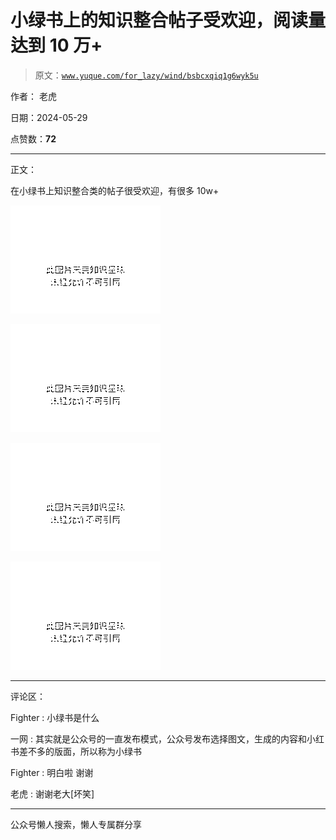 # 小绿书上的知识整合帖子受欢迎，阅读量达到 10 万+

> 原文：[`www.yuque.com/for_lazy/wind/bsbcxqiq1g6wyk5u`](https://www.yuque.com/for_lazy/wind/bsbcxqiq1g6wyk5u)

作者： 老虎

日期：2024-05-29

点赞数：**72**

* * *

正文：

在小绿书上知识整合类的帖子很受欢迎，有很多 10w+

![](img/2450c584d50f30a25a18b91f0e55d09f.png)

![](img/21bc91c6dc401e2fd32837e813e5ba5a.png)

![](img/b415e13723cbfda3b09b895a0a60cac2.png)

![](img/a6ca0a20ac8c98dec69ba7d51b7f7f80.png)

* * *

评论区：

Fighter : 小绿书是什么

一网 : 其实就是公众号的一直发布模式，公众号发布选择图文，生成的内容和小红书差不多的版面，所以称为小绿书

Fighter : 明白啦 谢谢

老虎 : 谢谢老大[坏笑]

* * *

公众号懒人搜索，懒人专属群分享